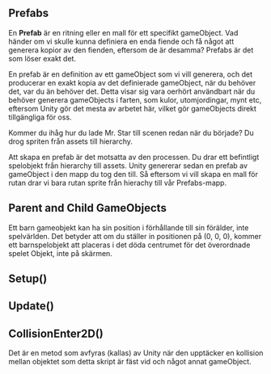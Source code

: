 ## Prefabs
En **Prefab** är en ritning eller en mall för ett specifikt gameObject.
Vad händer om vi skulle kunna definiera en enda fiende och få något att generera kopior av den fienden, eftersom de är desamma? Prefabs är det som löser exakt det.

En prefab är en definition av ett gameObject som vi vill generera, och det producerar en exakt kopia av det definierade gameObject, när du behöver det, var du än behöver det. Detta visar sig vara oerhört användbart när du behöver generera gameObjects i farten, som kulor, utomjordingar, mynt etc, eftersom Unity gör det mesta av arbetet här, vilket gör gameObjects direkt tillgängliga för oss.


Kommer du ihåg hur du lade Mr. Star till scenen redan när du började? Du drog spriten från assets till hierarchy.

Att skapa en prefab är det motsatta av den processen. Du drar ett befintligt spelobjekt från hierarchy till assets. Unity genererar sedan en prefab av gameObject i den mapp du tog den till. Så eftersom vi vill skapa en mall för rutan drar vi bara rutan sprite från hierachy till vår Prefabs-mapp.

## Parent and Child GameObjects
Ett barn gameobjekt kan ha sin position i förhållande till sin förälder, inte spelvärlden. Det betyder att om du ställer in positionen på (0, 0, 0), kommer ett barnspelobjekt att placeras i det döda centrumet för det överordnade spelet Objekt, inte på skärmen.


## Setup()

## Update()

## CollisionEnter2D()
Det är en metod som avfyras (kallas) av Unity när den upptäcker en kollision mellan objektet som detta skript är fäst vid och något annat gameObject.
